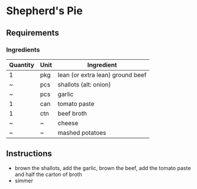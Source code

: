 

# Shepherd's Pie


## Requirements

### Ingredients

| Quantity | Unit | Ingredient                       |
|----------|------|----------------------------------|
| 1        | pkg  | lean (or extra lean) ground beef |
| ~        | pcs  | shallots (alt: onion)            |
| ~        | pcs  | garlic                           |
| 1        | can  | tomato paste                     |
| 1        | ctn  | beef broth                       |
| ~        | ~    | cheese                           |
| ~        | ~    | mashed potatoes                  |


## Instructions

- brown the shallots, add the garlic, brown the beef, add the tomato paste and half the carton of broth
- simmer


